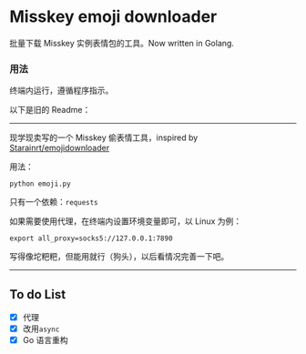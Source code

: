 # Misskey emoji downloader

批量下载 Misskey 实例表情包的工具。Now written in Golang.

### 用法

终端内运行，遵循程序指示。

以下是旧的 Readme：

---

现学现卖写的一个 Misskey 偷表情工具，inspired by [Starainrt/emojidownloader](https://github.com/Starainrt/emojidownloader)

用法：

```shell
python emoji.py
```

只有一个依赖：`requests`

如果需要使用代理，在终端内设置环境变量即可，以 Linux 为例：

```shell
export all_proxy=socks5://127.0.0.1:7890
```

写得像坨粑粑，但能用就行（狗头），以后看情况完善一下吧。

---

## To do List

- [x] 代理
- [x] 改用`async`
- [x] Go 语言重构
